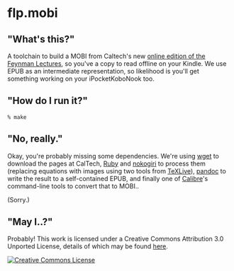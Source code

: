 # flp.mobi

## "What's this?"

A toolchain to build a MOBI from Caltech's new [online edition of the
Feynman Lectures](http://www.feynmanlectures.caltech.edu/), so you've a
copy to read offline on your Kindle. We use EPUB as an intermediate
representation, so likelihood is you'll get something working on your
iPocketKoboNook too.

## "How do I run it?"

    % make

## "No, really."

Okay, you're probably missing some dependencies. We're
using [wget](https://www.gnu.org/software/wget/)
to download the pages at CalTech, [Ruby](https://www.ruby-lang.org/en/)
and [nokogiri](http://nokogiri.org/) to process them (replacing equations
with images using two tools from [TeXLive](https://www.tug.org/texlive/)), 
[pandoc](http://johnmacfarlane.net/pandoc/) to write the result to
a self-contained EPUB, and finally one of
[Calibre](http://calibre-ebook.com/)'s command-line tools to convert that to
MOBI..

(Sorry.)

## "May I..?"

Probably! This work is licensed under a Creative Commons
Attribution 3.0 Unported License, details of which may be found
[here](http://creativecommons.org/licenses/by/3.0/).

<a rel="license" href="http://creativecommons.org/licenses/by/3.0/"><img alt="Creative Commons License" style="border-width:0" src="http://i.creativecommons.org/l/by/3.0/88x31.png" /></a>
